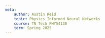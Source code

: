 ```yaml
---
meta:
    author: Austin Reid
    topic: Physics Informed Neural Networks
    course: TN Tech PHYS4130
    term: Spring 2025
---
```


